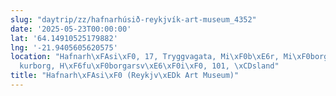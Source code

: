 ```yaml
---
slug: "daytrip/zz/hafnarhúsið-reykjvík-art-museum_4352"
date: '2025-05-23T00:00:00'
lat: '64.14910525179882'
lng: '-21.9405605620575'
location: "Hafnarh\xFAsi\xF0, 17, Tryggvagata, Mi\xF0b\xE6r, Mi\xF0borg, Reykjav\xED\
  kurborg, H\xF6fu\xF0borgarsv\xE6\xF0i\xF0, 101, \xCDsland"
title: "Hafnarh\xFAsi\xF0 (Reykjv\xEDk Art Museum)"
---
```



